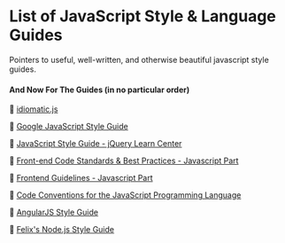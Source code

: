 List of JavaScript Style & Language Guides
==========================================

Pointers to useful, well-written, and otherwise beautiful javascript style guides.



#### And Now For The Guides (in no particular order)

:link: [idiomatic.js](https://github.com/rwaldron/idiomatic.js)

:link: [Google JavaScript Style Guide](http://google-styleguide.googlecode.com/svn/trunk/javascriptguide.xml)

:link: [JavaScript Style Guide - jQuery Learn Center](http://contribute.jquery.org/style-guide/js/)

:link: [Front-end Code Standards & Best Practices - Javascript Part](http://isobar-idev.github.io/code-standards/#_javascript)

:link: [Frontend Guidelines - Javascript Part](https://github.com/bendc/frontend-guidelines#javascript)

:link: [Code Conventions for the JavaScript Programming Language](http://javascript.crockford.com/code.html)

:link: [AngularJS Style Guide](https://github.com/johnpapa/angularjs-styleguide)

:link: [Felix's Node.js Style Guide](http://nodeguide.com/style.html)
